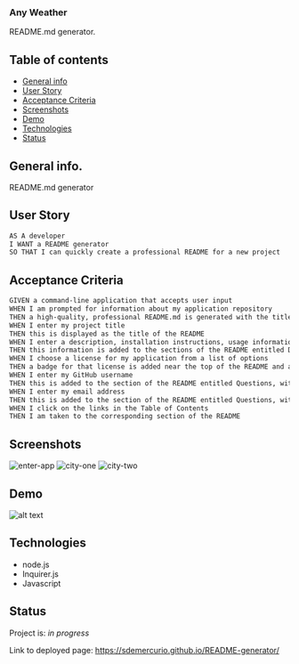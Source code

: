 ### Any Weather

README.md generator.

## Table of contents

- [General info](#general-info)
- [User Story](#user-story)
- [Acceptance Criteria](#acceptance-criteria)
- [Screenshots](#sscreenshots)
- [Demo](#demo)
- [Technologies](#technologies)
- [Status](#status)

## General info.

README.md generator

## User Story

```md
AS A developer
I WANT a README generator
SO THAT I can quickly create a professional README for a new project
```

## Acceptance Criteria

```md
GIVEN a command-line application that accepts user input
WHEN I am prompted for information about my application repository
THEN a high-quality, professional README.md is generated with the title of my project and sections entitled Description, Table of Contents, Installation, Usage, License, Contributing, Tests, and Questions
WHEN I enter my project title
THEN this is displayed as the title of the README
WHEN I enter a description, installation instructions, usage information, contribution guidelines, and test instructions
THEN this information is added to the sections of the README entitled Description, Installation, Usage, Contributing, and Tests
WHEN I choose a license for my application from a list of options
THEN a badge for that license is added near the top of the README and a notice is added to the section of the README entitled License that explains which license the application is covered under
WHEN I enter my GitHub username
THEN this is added to the section of the README entitled Questions, with a link to my GitHub profile
WHEN I enter my email address
THEN this is added to the section of the README entitled Questions, with instructions on how to reach me with additional questions
WHEN I click on the links in the Table of Contents
THEN I am taken to the corresponding section of the README
```
## Screenshots
![enter-app](assets/images/.PNG)
![city-one](assets/images/.PNG)
![city-two](assets/images/.PNG)


## Demo
![alt text](assets/images/readme.gif)


## Technologies
* node.js
* Inquirer.js
* Javascript

## Status
Project is: _in progress_

Link to deployed page: https://sdemercurio.github.io/README-generator/
```

